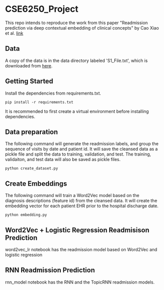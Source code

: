 # CSE6250_Project

This repo intends to reproduce the work from this paper "Readmission prediction via deep contextual embedding of clinical concepts" by Cao Xiao et al. [link](https://journals.plos.org/plosone/article?id=10.1371/journal.pone.0195024#pone.0195024.ref026)

## Data

A copy of the data is in the data directory labeled 'S1_File.txt', which is downloaded from [here](https://doi.org/10.1371/journal.pone.0195024.s001).

## Getting Started

Install the dependencies from requirements.txt. 

```
pip install -r requirements.txt
```

It is recommended to first create a virtual environment before installing dependencies.

## Data preparation

The following command will generate the readmission labels, and group the sequence of visits by date and patient id. It will save the cleansed data as a pickle file and split the data to training, validation, and test. The training, validaiton, and test data will also be saved as pickle files.

```
python create_dataset.py
```

## Create Embeddings

The following command will train a Word2Vec model based on the diagnosis descriptions (feature id) from the cleansed data. It will create the embedding vector for each patient EHR prior to the hospital discharge date. 

```
python embedding.py
```

## Word2Vec + Logistic Regression Readmisison Prediction

word2vec_lr notebook has the readmission model based on Word2Vec and logistic regression

## RNN Readmission Prediction

rnn_model notebook has the RNN and the TopicRNN readmission models.
